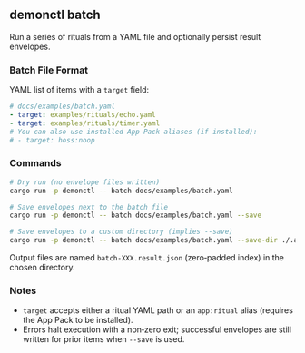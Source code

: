 ## demonctl batch

Run a series of rituals from a YAML file and optionally persist result envelopes.

### Batch File Format

YAML list of items with a `target` field:

```yaml
# docs/examples/batch.yaml
- target: examples/rituals/echo.yaml
- target: examples/rituals/timer.yaml
# You can also use installed App Pack aliases (if installed):
# - target: hoss:noop
```

### Commands

```bash
# Dry run (no envelope files written)
cargo run -p demonctl -- batch docs/examples/batch.yaml

# Save envelopes next to the batch file
cargo run -p demonctl -- batch docs/examples/batch.yaml --save

# Save envelopes to a custom directory (implies --save)
cargo run -p demonctl -- batch docs/examples/batch.yaml --save-dir ./.artifacts
```

Output files are named `batch-XXX.result.json` (zero‑padded index) in the chosen directory.

### Notes

- `target` accepts either a ritual YAML path or an `app:ritual` alias (requires the App Pack to be installed).
- Errors halt execution with a non‑zero exit; successful envelopes are still written for prior items when `--save` is used.
